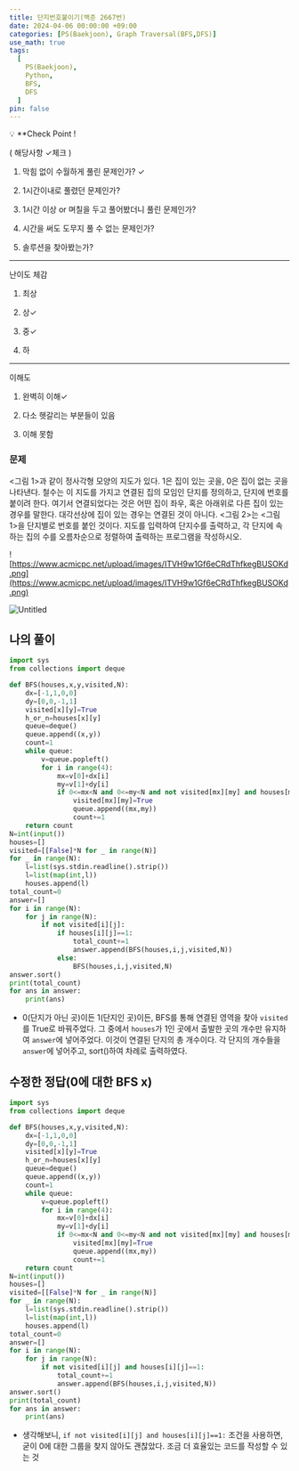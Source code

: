 ```yaml
---
title: 단지번호붙이기(백준 2667번)
date: 2024-04-06 00:00:00 +09:00
categories: [PS(Baekjoon), Graph Traversal(BFS,DFS)]
use_math: true
tags:
  [
    PS(Baekjoon),
    Python,
    BFS,
    DFS
  ]
pin: false
---
```


💡 **Check Point !

( 해당사항 ✓체크 )

1. 막힘 없이 수월하게 풀린 문제인가? ✓

2. 1시간이내로 풀렸던 문제인가?

3. 1시간 이상 or 며칠을 두고 풀어봤더니 풀린 문제인가?

4. 시간을 써도 도무지 풀 수 없는 문제인가?

5. 솔루션을 찾아봤는가? 

---

난이도 체감

1. 최상

2. 상✓

3. 중✓

4. 하

---

이해도

1. 완벽히 이해✓

2. 다소 헷갈리는 부분들이 있음

3. 이해 못함

### 문제

<그림 1>과 같이 정사각형 모양의 지도가 있다. 1은 집이 있는 곳을, 0은 집이 없는 곳을 나타낸다. 철수는 이 지도를 가지고 연결된 집의 모임인 단지를 정의하고, 단지에 번호를 붙이려 한다. 여기서 연결되었다는 것은 어떤 집이 좌우, 혹은 아래위로 다른 집이 있는 경우를 말한다. 대각선상에 집이 있는 경우는 연결된 것이 아니다. <그림 2>는 <그림 1>을 단지별로 번호를 붙인 것이다. 지도를 입력하여 단지수를 출력하고, 각 단지에 속하는 집의 수를 오름차순으로 정렬하여 출력하는 프로그램을 작성하시오.

![https://www.acmicpc.net/upload/images/ITVH9w1Gf6eCRdThfkegBUSOKd.png](https://www.acmicpc.net/upload/images/ITVH9w1Gf6eCRdThfkegBUSOKd.png)

![Untitled](https://github.com/gihuni99/gihuni99.github.io/assets/90080065/b3c90607-6a75-47a8-bf83-af0012fed8ba)

## 나의 풀이

```python
import sys
from collections import deque

def BFS(houses,x,y,visited,N):
    dx=[-1,1,0,0]
    dy=[0,0,-1,1]
    visited[x][y]=True
    h_or_n=houses[x][y]
    queue=deque()
    queue.append((x,y))
    count=1
    while queue:
        v=queue.popleft()
        for i in range(4):
            mx=v[0]+dx[i]
            my=v[1]+dy[i]
            if 0<=mx<N and 0<=my<N and not visited[mx][my] and houses[mx][my]==h_or_n:
                visited[mx][my]=True
                queue.append((mx,my))
                count+=1
    return count
N=int(input())       
houses=[]
visited=[[False]*N for _ in range(N)]
for _ in range(N):
    l=list(sys.stdin.readline().strip())
    l=list(map(int,l))
    houses.append(l)
total_count=0
answer=[]
for i in range(N):
    for j in range(N):
        if not visited[i][j]:
            if houses[i][j]==1:
                total_count+=1
                answer.append(BFS(houses,i,j,visited,N))
            else:
                BFS(houses,i,j,visited,N)
answer.sort()
print(total_count)
for ans in answer:
    print(ans)
```

- 0(단지가 아닌 곳)이든 1(단지인 곳)이든, BFS를 통해 연결된 영역을 찾아 `visited`를 True로 바꿔주었다. 그 중에서 `houses`가 1인 곳에서 출발한 곳의 개수만 유지하여 `answer`에 넣어주었다. 이것이 연결된 단지의 총 개수이다. 각 단지의 개수들을 `answer`에 넣어주고, sort()하여 차례로 출력하였다.

## 수정한 정답(0에 대한 BFS x)

```python
import sys
from collections import deque

def BFS(houses,x,y,visited,N):
    dx=[-1,1,0,0]
    dy=[0,0,-1,1]
    visited[x][y]=True
    h_or_n=houses[x][y]
    queue=deque()
    queue.append((x,y))
    count=1
    while queue:
        v=queue.popleft()
        for i in range(4):
            mx=v[0]+dx[i]
            my=v[1]+dy[i]
            if 0<=mx<N and 0<=my<N and not visited[mx][my] and houses[mx][my]==h_or_n:
                visited[mx][my]=True
                queue.append((mx,my))
                count+=1
    return count
N=int(input())       
houses=[]
visited=[[False]*N for _ in range(N)]
for _ in range(N):
    l=list(sys.stdin.readline().strip())
    l=list(map(int,l))
    houses.append(l)
total_count=0
answer=[]
for i in range(N):
    for j in range(N):
        if not visited[i][j] and houses[i][j]==1:
            total_count+=1
            answer.append(BFS(houses,i,j,visited,N))
answer.sort()
print(total_count)
for ans in answer:
    print(ans)
```

- 생각해보니, `if not visited[i][j] and houses[i][j]==1:` 조건을 사용하면, 굳이 0에 대한 그룹을 찾지 않아도 괜찮았다. 조금 더 효율있는 코드를 작성할 수 있는 것